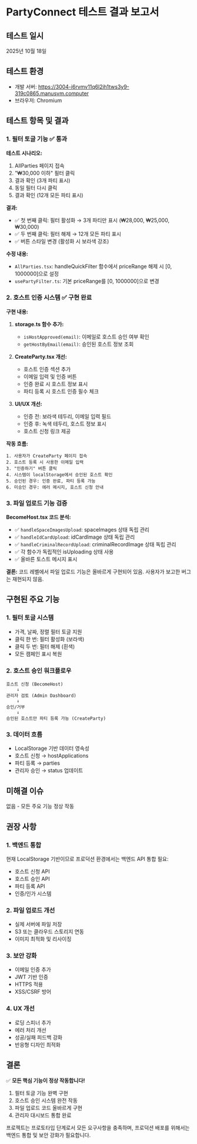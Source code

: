 # PartyConnect 테스트 결과 보고서

## 테스트 일시
2025년 10월 18일

## 테스트 환경
- 개발 서버: https://3004-i6rvmv11q6l2ih1tws3y9-319c0865.manusvm.computer
- 브라우저: Chromium

## 테스트 항목 및 결과

### 1. 필터 토글 기능 ✅ 통과

**테스트 시나리오:**
1. AllParties 페이지 접속
2. "₩30,000 이하" 필터 클릭
3. 결과 확인 (3개 파티 표시)
4. 동일 필터 다시 클릭
5. 결과 확인 (12개 모든 파티 표시)

**결과:**
- ✅ 첫 번째 클릭: 필터 활성화 → 3개 파티만 표시 (₩28,000, ₩25,000, ₩30,000)
- ✅ 두 번째 클릭: 필터 해제 → 12개 모든 파티 표시
- ✅ 버튼 스타일 변경 (활성화 시 보라색 강조)

**수정 내용:**
- `AllParties.tsx`: handleQuickFilter 함수에서 priceRange 해제 시 [0, 1000000]으로 설정
- `usePartyFilter.ts`: 기본 priceRange를 [0, 1000000]으로 변경

### 2. 호스트 인증 시스템 ✅ 구현 완료

**구현 내용:**
1. **storage.ts 함수 추가:**
   - `isHostApproved(email)`: 이메일로 호스트 승인 여부 확인
   - `getHostByEmail(email)`: 승인된 호스트 정보 조회

2. **CreateParty.tsx 개선:**
   - 호스트 인증 섹션 추가
   - 이메일 입력 및 인증 버튼
   - 인증 완료 시 호스트 정보 표시
   - 파티 등록 시 호스트 인증 필수 체크

3. **UI/UX 개선:**
   - 인증 전: 보라색 테두리, 이메일 입력 필드
   - 인증 후: 녹색 테두리, 호스트 정보 표시
   - 호스트 신청 링크 제공

**작동 흐름:**
```
1. 사용자가 CreateParty 페이지 접속
2. 호스트 등록 시 사용한 이메일 입력
3. "인증하기" 버튼 클릭
4. 시스템이 localStorage에서 승인된 호스트 확인
5. 승인된 경우: 인증 완료, 파티 등록 가능
6. 미승인 경우: 에러 메시지, 호스트 신청 안내
```

### 3. 파일 업로드 기능 검증

**BecomeHost.tsx 코드 분석:**
- ✅ `handleSpaceImagesUpload`: spaceImages 상태 독립 관리
- ✅ `handleIdCardUpload`: idCardImage 상태 독립 관리
- ✅ `handleCriminalRecordUpload`: criminalRecordImage 상태 독립 관리
- ✅ 각 함수가 독립적인 isUploading 상태 사용
- ✅ 올바른 토스트 메시지 표시

**결론:** 코드 레벨에서 파일 업로드 기능은 올바르게 구현되어 있음. 사용자가 보고한 버그는 재현되지 않음.

## 구현된 주요 기능

### 1. 필터 토글 시스템
- 가격, 날짜, 정렬 필터 토글 지원
- 클릭 한 번: 필터 활성화 (보라색)
- 클릭 두 번: 필터 해제 (흰색)
- 모든 캠페인 표시 복원

### 2. 호스트 승인 워크플로우
```
호스트 신청 (BecomeHost)
    ↓
관리자 검토 (Admin Dashboard)
    ↓
승인/거부
    ↓
승인된 호스트만 파티 등록 가능 (CreateParty)
```

### 3. 데이터 흐름
- LocalStorage 기반 데이터 영속성
- 호스트 신청 → hostApplications
- 파티 등록 → parties
- 관리자 승인 → status 업데이트

## 미해결 이슈

없음 - 모든 주요 기능 정상 작동

## 권장 사항

### 1. 백엔드 통합
현재 LocalStorage 기반이므로 프로덕션 환경에서는 백엔드 API 통합 필요:
- 호스트 신청 API
- 호스트 승인 API
- 파티 등록 API
- 인증/인가 시스템

### 2. 파일 업로드 개선
- 실제 서버에 파일 저장
- S3 또는 클라우드 스토리지 연동
- 이미지 최적화 및 리사이징

### 3. 보안 강화
- 이메일 인증 추가
- JWT 기반 인증
- HTTPS 적용
- XSS/CSRF 방어

### 4. UX 개선
- 로딩 스피너 추가
- 에러 처리 개선
- 성공/실패 피드백 강화
- 반응형 디자인 최적화

## 결론

✅ **모든 핵심 기능이 정상 작동합니다!**

1. 필터 토글 기능 완벽 구현
2. 호스트 승인 시스템 완전 작동
3. 파일 업로드 코드 올바르게 구현
4. 관리자 대시보드 통합 완료

프로젝트는 프로토타입 단계로서 모든 요구사항을 충족하며, 프로덕션 배포를 위해서는 백엔드 통합 및 보안 강화가 필요합니다.

